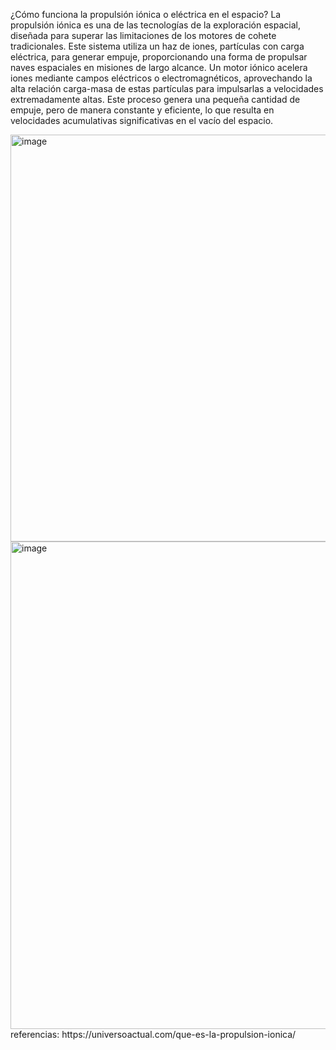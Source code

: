 ¿Cómo funciona la propulsión iónica o eléctrica en el espacio?
La propulsión iónica es una de las tecnologías de la exploración espacial, diseñada para superar las limitaciones de los motores de cohete tradicionales. Este sistema utiliza un haz de iones, partículas con carga eléctrica, para generar empuje, proporcionando una forma de propulsar naves espaciales en misiones de largo alcance.
Un motor iónico acelera iones mediante campos eléctricos o electromagnéticos, aprovechando la alta relación carga-masa de estas partículas para impulsarlas a velocidades extremadamente altas. Este proceso genera una pequeña cantidad de empuje, pero de manera constante y eficiente, lo que resulta en velocidades acumulativas significativas en el vacío del espacio.

<img width="1024" height="651" alt="image" src="https://github.com/user-attachments/assets/1340cd66-b32d-4e4e-910f-0256f5944b63" />
<img width="1260" height="780" alt="image" src="https://github.com/user-attachments/assets/ffb6f16e-f006-4209-80cc-c424b8d75435" />
referencias: https://universoactual.com/que-es-la-propulsion-ionica/
